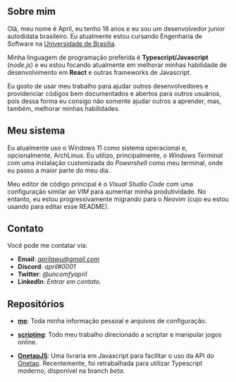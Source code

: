 ## Sobre mim

Olá, meu nome é April, eu tenho 18 anos e eu sou um desenvolvedor junior autodidata brasileiro. Eu atualmente estou cursando Engenharia de Software na [Universidade de Brasília](https://www.unb.br).

Minha linguagem de programação preferida é **Typescript/Javascript** (_node.js_) e eu estou focando atualmente em melhorar minhas habilidade de desenvolvimento em **React** e outras frameworks de Javascript.

Eu gosto de usar meu trabalho para ajudar outros desenvolvedores e providenciar códigos bem documentados e abertos para outros usuários, pois dessa forma eu consigo não somente ajudar outros a aprender, mas, também, melhorar minhas habilidades.

## Meu sistema

Eu atualmente uso o Windows 11 como sistema operacional e, opcionalmente, ArchLinux. Eu utilizo, principalmente, o _Windows Terminal_ com uma instalação customizada do _Powershell_ como meu terminal, onde eu passo a maior parte do meu dia.

Meu editor de código principal é o _Visual Studio Code_ com uma configuração similar ao _VIM_ para aumentar minha produtividade. No entanto, eu estou progressivamente migrando para o _Neovim_ (cujo eu estou usando para editar esse README).

## Contato

Você pode me contatar via:

- **Email**: *aprilawu@gmail.com*
- **Discord**: _april#0001_
- **Twitter**: _@uncomfyapril_
- **LinkedIn**: _Entrar em contato._

## Repositórios

- **[me](https://github.com/aprxl/aprxl)**: Toda minha informação pessoal e arquivos de configuração.

- **[scripting](https://github.com/aprxl/scripting)**: Todo meu trabalho direcionado a scriptar e manipular jogos online.

- **[OnetapJS](https://github.com/aprxl/OnetapJS)**: Uma livraria em Javascript para facilitar o uso da API do [Onetap](https://www.onetap.com). Recentemente, foi retrabalhada para utilizar Typescript moderno, disponível na branch _beta_.

